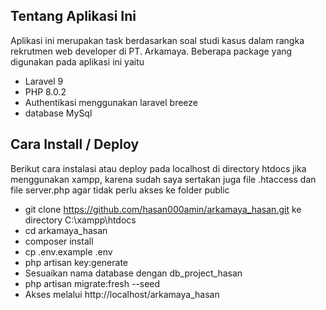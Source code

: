 ## Tentang Aplikasi Ini

Aplikasi ini merupakan task berdasarkan soal studi kasus dalam rangka rekrutmen web developer di PT. Arkamaya. Beberapa package yang digunakan pada aplikasi ini yaitu

-   Laravel 9
-   PHP 8.0.2
-   Authentikasi menggunakan laravel breeze
-   database MySql

## Cara Install / Deploy

Berikut cara instalasi atau deploy pada localhost di directory htdocs jika menggunakan xampp, karena sudah saya sertakan juga file .htaccess dan file server.php agar tidak perlu akses ke folder public

-   git clone https://github.com/hasan000amin/arkamaya_hasan.git ke directory C:\xampp\htdocs
-   cd arkamaya_hasan
-   composer install
-   cp .env.example .env
-   php artisan key:generate
-   Sesuaikan nama database dengan db_project_hasan
-   php artisan migrate:fresh --seed
-   Akses melalui http://localhost/arkamaya_hasan
